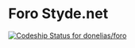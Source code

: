 # Foro Styde.net

[ ![Codeship Status for donelias/foro](https://app.codeship.com/projects/507af3b0-fef3-0135-edd4-7a47b9c0cf59/status?branch=master)](https://app.codeship.com/projects/279588)